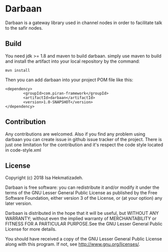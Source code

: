 # Darbaan
Darbaan is a gateway library used in channel nodes in order to facilitate talk to the safir nodes.

## Build
You need jdk >= 1.8 and maven to build darbaan. simply use maven to build and install the artifact 
into your local repository by the command:
```
mvn install
```
Then you can add darbaan into your project POM file like this:
```
<dependency>
        <groupId>com.piran-framework</groupId>
        <artifactId>darbaan</artifactId>
        <version>1.0-SNAPSHOT</version>
</dependency>
```

## Contribution
Any contributions are welcomed. Also if you find any problem using darbaan you can create issue in 
github issue tracker of the project. There is just one limitation for the contribution and it's 
respect the code style located in code-style.xml

## License
Copyright (c) 2018 Isa Hekmatizadeh.

Darbaan is free software: you can redistribute it and/or modify it under the terms of the GNU Lesser 
General Public License as published by the Free Software Foundation, either version 3 of the 
License, or (at your option) any later version.

Darbaan is distributed in the hope that it will be useful, but WITHOUT ANY WARRANTY; without even the
implied warranty of MERCHANTABILITY or FITNESS FOR A PARTICULAR PURPOSE.See the GNU Lesser General 
Public License for more details.

You should have received a copy of the GNU Lesser General Public License
along with this program.  If not, see <http://www.gnu.org/licenses/>.

